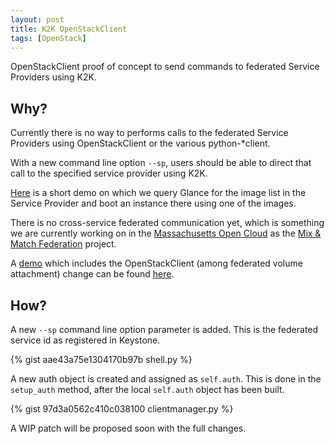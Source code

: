 ```yaml
---
layout: post
title: K2K OpenStackClient
tags: [OpenStack]
---
```


OpenStackClient proof of concept to send commands to federated Service Providers using K2K.
<!--more-->


## Why?
Currently there is no way to performs calls to the federated Service Providers using OpenStackClient or the various python-\*client.

With a new command line option `--sp`, users should be able to direct that call to the specified service provider using K2K.

[Here](http://paste.openstack.org/show/491281/) is a short demo on which we query Glance for the image list in the Service Provider and boot an instance there using one of the images.

There is no cross-service federated communication yet, which is something we are currently working on in the [Massachusetts Open Cloud](http://info.massopencloud.org) as the [Mix & Match Federation](http://info.massopencloud.org/blog/mixmatch-federation/) project.

A [demo](https://www.youtube.com/watch?v=K6XcJpz4B0M) which includes the OpenStackClient (among federated volume attachment) change can be found [here](https://www.youtube.com/watch?v=K6XcJpz4B0M).

## How?
A new `--sp` command line option parameter is added. This is the federated service id as registered in Keystone.

{% gist aae43a75e1304170b97b shell.py %}

A new auth object is created and assigned as `self.auth`. This is done in the  `setup_auth` method, after the local `self.auth` object has been built.

{% gist 97d3a0562c410c038100 clientmanager.py %}

A WIP patch will be proposed soon with the full changes.
